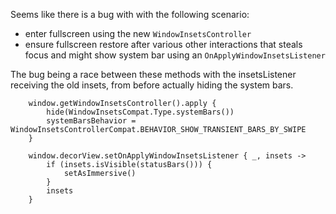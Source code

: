 Seems like there is a bug with with the following scenario:
- enter fullscreen using the new `WindowInsetsController`
- ensure fullscreen restore after various other interactions that steals focus and might show system bar using an `OnApplyWindowInsetsListener`

The bug being a race between these methods with the insetsListener receiving the old insets, from before actually hiding the system bars.

```
    window.getWindowInsetsController().apply {
        hide(WindowInsetsCompat.Type.systemBars())
        systemBarsBehavior = WindowInsetsControllerCompat.BEHAVIOR_SHOW_TRANSIENT_BARS_BY_SWIPE
    }
```

```
    window.decorView.setOnApplyWindowInsetsListener { _, insets ->
        if (insets.isVisible(statusBars())) {
            setAsImmersive()
        }
        insets
    }
```
